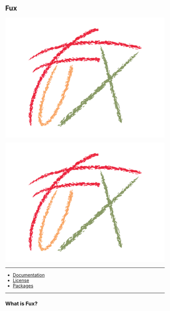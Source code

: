 ## Fux

![Image missing](./750C4E03-5A28-4D03-A97B-9D98E737D6AB.png)

<p align="center">
  <a href="https://github.com/Fuechs/fuxlang/releases">
    <img src="./750C4E03-5A28-4D03-A97B-9D98E737D6AB.png">
  </a>
  

---

- [Documentation](./docs/current.md)
- [License](./LICENSE.md)
- [Packages](./src/packages)

---

### What is Fux?
